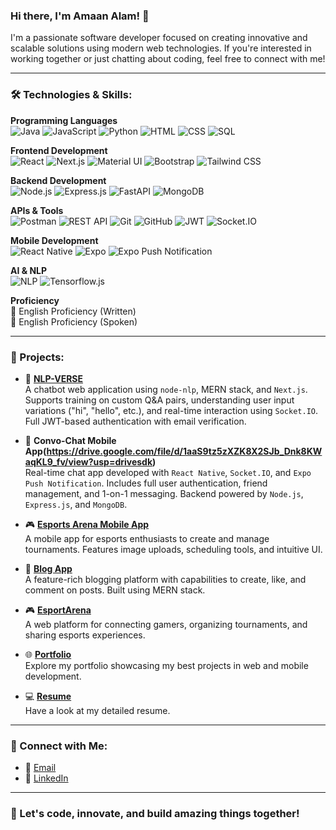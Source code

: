 <!-- Banner Image 
<img src="https://img.etimg.com/thumb/msid-84146083,width-1015,height-761,imgsize-638053,resizemode-8/prime/technology-and-startups/booting-up-developer-economy-how-tech-startups-are-helping-coders-build-and-test-software-faster.jpg" alt="Developer Economy" style="width: 100%; max-height: 150px; object-fit: cover;"/>
-->

### Hi there, I'm Amaan Alam! 👋

I'm a passionate software developer focused on creating innovative and scalable solutions using modern web technologies. If you're interested in working together or just chatting about coding, feel free to connect with me!

---

### 🛠 Technologies & Skills:

**Programming Languages**  
![Java](https://img.shields.io/badge/-Java-007396?style=for-the-badge&logo=java) ![JavaScript](https://img.shields.io/badge/-JavaScript-F7DF1E?style=for-the-badge&logo=javascript) ![Python](https://img.shields.io/badge/-Python-3776AB?style=for-the-badge&logo=python) ![HTML](https://img.shields.io/badge/-HTML-E34F26?style=for-the-badge&logo=html5&logoColor=white) ![CSS](https://img.shields.io/badge/-CSS-1572B6?style=for-the-badge&logo=css3&logoColor=white) ![SQL](https://img.shields.io/badge/-SQL-4479A1?style=for-the-badge&logo=mysql&logoColor=white)

**Frontend Development**  
![React](https://img.shields.io/badge/-React-61DAFB?style=for-the-badge&logo=react&logoColor=white) ![Next.js](https://img.shields.io/badge/-Next.js-000000?style=for-the-badge&logo=next.js&logoColor=white) ![Material UI](https://img.shields.io/badge/-Material--UI-0081CB?style=for-the-badge&logo=mui&logoColor=white) ![Bootstrap](https://img.shields.io/badge/-Bootstrap-7952B3?style=for-the-badge&logo=bootstrap&logoColor=white) ![Tailwind CSS](https://img.shields.io/badge/-Tailwind%20CSS-38B2AC?style=for-the-badge&logo=tailwind-css)

**Backend Development**  
![Node.js](https://img.shields.io/badge/-Node.js-339933?style=for-the-badge&logo=node.js&logoColor=white) ![Express.js](https://img.shields.io/badge/-Express.js-000000?style=for-the-badge&logo=express&logoColor=white) ![FastAPI](https://img.shields.io/badge/-FastAPI-009688?style=for-the-badge&logo=fastapi&logoColor=white) ![MongoDB](https://img.shields.io/badge/-MongoDB-47A248?style=for-the-badge&logo=mongodb&logoColor=white)

**APIs & Tools**  
![Postman](https://img.shields.io/badge/-Postman-FF6C37?style=for-the-badge&logo=postman&logoColor=white) ![REST API](https://img.shields.io/badge/-REST%20API-FF6C37?style=for-the-badge&logo=api) ![Git](https://img.shields.io/badge/-Git-F05032?style=for-the-badge&logo=git&logoColor=white) ![GitHub](https://img.shields.io/badge/-GitHub-181717?style=for-the-badge&logo=github) ![JWT](https://img.shields.io/badge/-JWT-000000?style=for-the-badge&logo=jsonwebtokens&logoColor=white) ![Socket.IO](https://img.shields.io/badge/-Socket.io-010101?style=for-the-badge&logo=socket.io&logoColor=white)

**Mobile Development**  
![React Native](https://img.shields.io/badge/-React%20Native-61DAFB?style=for-the-badge&logo=react) ![Expo](https://img.shields.io/badge/-Expo-000020?style=for-the-badge&logo=expo&logoColor=white) ![Expo Push Notification](https://img.shields.io/badge/-Expo%20Push%20Notification-36C5F0?style=for-the-badge)

**AI & NLP**  
![NLP](https://img.shields.io/badge/-NLP-6E4AFF?style=for-the-badge&logo=openai&logoColor=white) ![Tensorflow.js](https://img.shields.io/badge/-Tensorflow.js-FF6F00?style=for-the-badge&logo=tensorflow&logoColor=white)

**Proficiency**  
📝 English Proficiency (Written)  
🎤 English Proficiency (Spoken)

---

### 🌟 Projects:

- 🧠 **[NLP-VERSE](https://nlp-verse.vercel.app/)**  
  A chatbot web application using `node-nlp`, MERN stack, and `Next.js`. Supports training on custom Q&A pairs, understanding user input variations ("hi", "hello", etc.), and real-time interaction using `Socket.IO`. Full JWT-based authentication with email verification.

- 💬 **Convo-Chat Mobile App(https://drive.google.com/file/d/1aaS9tz5zXZK8X2SJb_Dnk8KWaqKL9_fv/view?usp=drivesdk)**  
  Real-time chat app developed with `React Native`, `Socket.IO`, and `Expo Push Notification`. Includes full user authentication, friend management, and 1-on-1 messaging. Backend powered by `Node.js`, `Express.js`, and `MongoDB`.

- 🎮 **[Esports Arena Mobile App](https://drive.google.com/file/d/1cGk5VoXAlEwIxpBeMP6-P96CNWja5J9l/view?usp=drivesdk)**  
  A mobile app for esports enthusiasts to create and manage tournaments. Features image uploads, scheduling tools, and intuitive UI.

- 🚀 **[Blog App](https://blog-app-orcin-seven.vercel.app/)**  
  A feature-rich blogging platform with capabilities to create, like, and comment on posts. Built using MERN stack.

- 🎮 **[EsportArena](https://esports-arena.vercel.app/)**  
  A web platform for connecting gamers, organizing tournaments, and sharing esports experiences.

- 🌐 **[Portfolio](https://amaan7355.github.io/Portfolio-New-edited/)**  
  Explore my portfolio showcasing my best projects in web and mobile development.

- 💻 **[Resume](https://drive.google.com/file/d/1Y6eglAJHENH0DyvOjE_-fLVd8yb3NIg2/view?usp=drivesdk)**  
  Have a look at my detailed resume.

---

### 🤝 Connect with Me:

- 📧 [Email](mailto:alamamaan334@gmail.com)
- 💼 [LinkedIn](https://www.linkedin.com/in/amaan-alam-86b821241)

---

### 🚀 Let's code, innovate, and build amazing things together!
